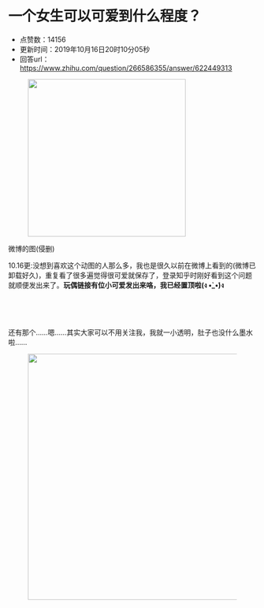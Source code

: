 # 一个女生可以可爱到什么程度？
- 点赞数：14156
- 更新时间：2019年10月16日20时10分05秒
- 回答url：https://www.zhihu.com/question/266586355/answer/622449313
<body>
 <p></p>
 <figure data-size="normal">
  <img src="https://picx.zhimg.com/50/v2-7209883bca6a9aded836448a430621f2_720w.gif?source=1940ef5c" data-rawwidth="320" data-rawheight="526" data-size="normal" data-original-token="v2-7209883bca6a9aded836448a430621f2" data-thumbnail="https://picx.zhimg.com/50/v2-7209883bca6a9aded836448a430621f2_720w.jpg?source=1940ef5c" class="content_image" width="320">
 </figure>
 <p data-pid="h9JOuvzE">微博的图(侵删)</p>
 <p data-pid="-KJvrjK3">10.16更:没想到喜欢这个动图的人那么多，我也是很久以前在微博上看到的(微博已卸载好久)，重复看了很多遍觉得很可爱就保存了，登录知乎时刚好看到这个问题就顺便发出来了。<b>玩偶链接有位小可爱发出来咯，我已经置顶啦(ง •̀_•́)ง</b></p>
 <p class="ztext-empty-paragraph"><br></p>
 <p class="ztext-empty-paragraph"><br></p>
 <p data-pid="vbvR0CH7">还有那个……嗯……其实大家可以不用关注我，我就一小透明，肚子也没什么墨水啦……</p>
 <figure data-size="normal">
  <img src="https://pica.zhimg.com/50/v2-d7b9e7fe9c886849d3054a8b7f657ad9_720w.jpg?source=1940ef5c" data-rawwidth="500" data-rawheight="342" data-size="normal" data-original-token="v2-d7b9e7fe9c886849d3054a8b7f657ad9" data-default-watermark-src="https://pica.zhimg.com/50/v2-c3f1801b367c7cca4501749340589c0e_720w.jpg?source=1940ef5c" class="origin_image zh-lightbox-thumb" width="500" data-original="https://picx.zhimg.com/v2-d7b9e7fe9c886849d3054a8b7f657ad9_r.jpg?source=1940ef5c">
 </figure>
 <p></p>
</body>